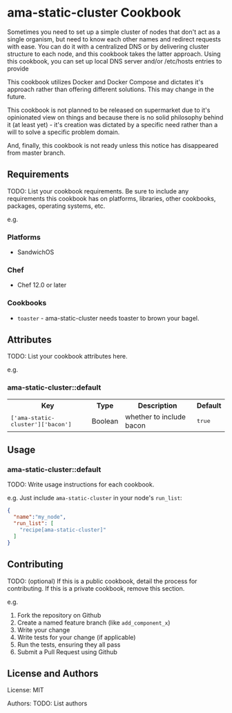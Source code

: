 # ama-static-cluster Cookbook

Sometimes you need to set up a simple cluster of nodes that don't
act as a single organism, but need to know each other names and 
redirect requests with ease. You can do it with a centralized DNS or
by delivering cluster structure to each node, and this cookbook takes
the latter approach. Using this cookbook, you can set up local DNS 
server and/or /etc/hosts entries to provide

This cookbook utilizes Docker and Docker Compose and dictates it's 
approach rather than offering different solutions. This may change in 
the future.
 
This cookbook is not planned to be released on supermarket due to it's
opinionated view on things and because there is no solid philosophy 
behind it (at least yet) - it's creation was dictated by a specific 
need rather than a will to solve a specific problem domain.

And, finally, this cookbook is not ready unless this notice has 
disappeared from master branch. 

## Requirements

TODO: List your cookbook requirements. Be sure to include any requirements this cookbook has on platforms, libraries, other cookbooks, packages, operating systems, etc.

e.g.
### Platforms

- SandwichOS

### Chef

- Chef 12.0 or later

### Cookbooks

- `toaster` - ama-static-cluster needs toaster to brown your bagel.

## Attributes

TODO: List your cookbook attributes here.

e.g.
### ama-static-cluster::default

<table>
  <tr>
    <th>Key</th>
    <th>Type</th>
    <th>Description</th>
    <th>Default</th>
  </tr>
  <tr>
    <td><tt>['ama-static-cluster']['bacon']</tt></td>
    <td>Boolean</td>
    <td>whether to include bacon</td>
    <td><tt>true</tt></td>
  </tr>
</table>

## Usage

### ama-static-cluster::default

TODO: Write usage instructions for each cookbook.

e.g.
Just include `ama-static-cluster` in your node's `run_list`:

```json
{
  "name":"my_node",
  "run_list": [
    "recipe[ama-static-cluster]"
  ]
}
```

## Contributing

TODO: (optional) If this is a public cookbook, detail the process for contributing. If this is a private cookbook, remove this section.

e.g.
1. Fork the repository on Github
2. Create a named feature branch (like `add_component_x`)
3. Write your change
4. Write tests for your change (if applicable)
5. Run the tests, ensuring they all pass
6. Submit a Pull Request using Github

## License and Authors

License: MIT

Authors: TODO: List authors

